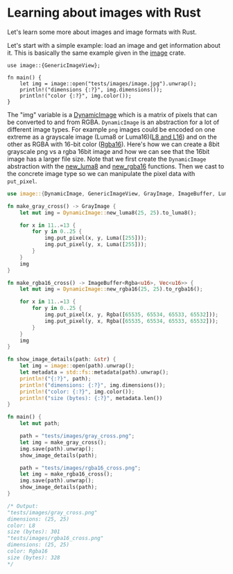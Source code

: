 # Learning about images with Rust

Let's learn some more about images and image formats with Rust.

Let's start with a simple example: load an image and get information about it. This is basically the same example given in the [image](https://github.com/image-rs/image/blob/master/README.md#opening-and-saving-images) crate.

```language-rust
use image::{GenericImageView};

fn main() {
    let img = image::open("tests/images/image.jpg").unwrap();
    println!("dimensions {:?}", img.dimensions());
    println!("color {:?}", img.color());
}
```

The "img" variable is a [DynamicImage](https://docs.rs/image/0.24.6/image/enum.DynamicImage.html) which is a matrix of pixels that can be converted to and from RGBA. `DynamicImage` is an abstraction for a lot of different image types. For example `png` images could be encoded on one extreme as a grayscale image (Luma8 or Luma16)([L8 and L16](https://docs.rs/image/0.24.6/image/enum.ColorType.html)) and on the other as RGBA with 16-bit color ([Rgba16](https://docs.rs/image/0.24.6/image/enum.ColorType.html)). Here's how we can create a 8bit grayscale png vs a rgba 16bit image and how we can see that the 16bit image has a larger file size. Note that we first create the `DynamicImage` abstraction with the [new_luma8](https://docs.rs/image/0.24.6/image/enum.DynamicImage.html#method.new_luma8) and [new_rgba16](https://docs.rs/image/0.24.6/image/enum.DynamicImage.html#method.new_rgba16) functions. Then we cast to the concrete image type so we can manipulate the pixel data with `put_pixel`.

```rust
use image::{DynamicImage, GenericImageView, GrayImage, ImageBuffer, Luma, Rgba};

fn make_gray_cross() -> GrayImage {
    let mut img = DynamicImage::new_luma8(25, 25).to_luma8();

    for x in 11..=13 {
        for y in 0..25 {
            img.put_pixel(x, y, Luma([255]));
            img.put_pixel(y, x, Luma([255]));
        }
    }
    img
}

fn make_rgba16_cross() -> ImageBuffer<Rgba<u16>, Vec<u16>> {
    let mut img = DynamicImage::new_rgba16(25, 25).to_rgba16();

    for x in 11..=13 {
        for y in 0..25 {
            img.put_pixel(x, y, Rgba([65535, 65534, 65533, 65532]));
            img.put_pixel(y, x, Rgba([65535, 65534, 65533, 65532]));
        }
    }
    img
}

fn show_image_details(path: &str) {
    let img = image::open(path).unwrap();
    let metadata = std::fs::metadata(path).unwrap();
    println!("{:?}", path);
    println!("dimensions: {:?}", img.dimensions());
    println!("color: {:?}", img.color());
    println!("size (bytes): {:?}", metadata.len())
}

fn main() {
    let mut path;

    path = "tests/images/gray_cross.png";
    let img = make_gray_cross();
    img.save(path).unwrap();
    show_image_details(path);

    path = "tests/images/rgba16_cross.png";
    let img = make_rgba16_cross();
    img.save(path).unwrap();
    show_image_details(path);
}

/* Output:
"tests/images/gray_cross.png"
dimensions: (25, 25)
color: L8
size (bytes): 301
"tests/images/rgba16_cross.png"
dimensions: (25, 25)
color: Rgba16
size (bytes): 328
*/
```

